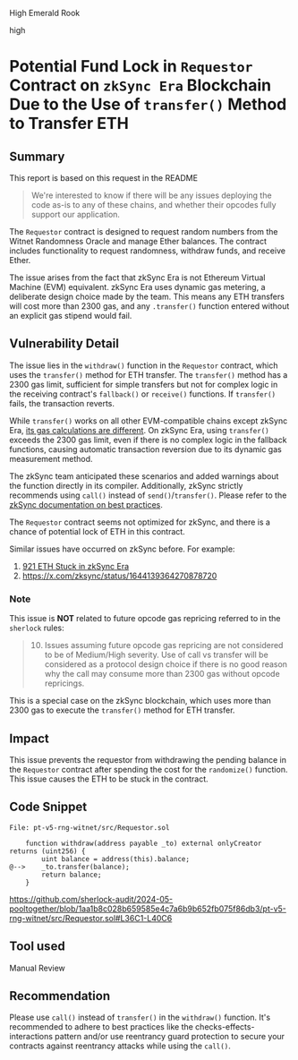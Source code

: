 High Emerald Rook

high

# Potential Fund Lock in `Requestor` Contract on `zkSync Era` Blockchain Due to the Use of `transfer()` Method to Transfer ETH

## Summary
This report is based on this request in the README
>We're interested to know if there will be any issues deploying the code as-is to any of these chains, and whether their opcodes fully support our application.

The `Requestor` contract is designed to request random numbers from the Witnet Randomness Oracle and manage Ether balances. The contract includes functionality to request randomness, withdraw funds, and receive Ether.

The issue arises from the fact that zkSync Era is not Ethereum Virtual Machine (EVM) equivalent. zkSync Era uses dynamic gas metering, a deliberate design choice made by the team. This means any ETH transfers will cost more than 2300 gas, and any `.transfer()` function entered without an explicit gas stipend would fail.

## Vulnerability Detail
The issue lies in the `withdraw()` function in the `Requestor` contract, which uses the `transfer()` method for ETH transfer. The `transfer()` method has a 2300 gas limit, sufficient for simple transfers but not for complex logic in the receiving contract's `fallback()` or `receive()` functions. If `transfer()` fails, the transaction reverts.

While `transfer()` works on all other EVM-compatible chains except zkSync Era, [its gas calculations are different](https://docs.zksync.io/build/quick-start/best-practices.html#do-not-rely-on-evm-gas-logic). On zkSync Era, using `transfer()` exceeds the 2300 gas limit, even if there is no complex logic in the fallback functions, causing automatic transaction reversion due to its dynamic gas measurement method.

The zkSync team anticipated these scenarios and added warnings about the function directly in its compiler. Additionally, zkSync strictly recommends using `call()` instead of `send()`/`transfer()`. Please refer to the [zkSync documentation on best practices](https://docs.zksync.io/build/quick-start/best-practices.html#use-call-over-send-or-transfer).

The `Requestor` contract seems not optimized for zkSync, and there is a chance of potential lock of ETH in this contract.

Similar issues have occurred on zkSync before. For example:
1. [921 ETH Stuck in zkSync Era](https://medium.com/coinmonks/gemstoneido-contract-stuck-with-921-eth-an-analysis-of-why-transfer-does-not-work-on-zksync-era-d5a01807227d)
2. https://x.com/zksync/status/1644139364270878720

### Note
This issue is **NOT** related to future opcode gas repricing referred to in the `sherlock` rules:

>10. Issues assuming future opcode gas repricing are not considered to be of Medium/High severity.
Use of call vs transfer will be considered as a protocol design choice if there is no good reason why the call may consume more than 2300 gas without opcode repricings.

This is a special case on the zkSync blockchain, which uses more than 2300 gas to execute the `transfer()` method for ETH transfer.

## Impact
This issue prevents the requestor from withdrawing the pending balance in the `Requestor` contract after spending the cost for the `randomize()` function. This issue causes the ETH to be stuck in the contract.

## Code Snippet

```solidity
File: pt-v5-rng-witnet/src/Requestor.sol

    function withdraw(address payable _to) external onlyCreator returns (uint256) {
        uint balance = address(this).balance;
@-->    _to.transfer(balance);
        return balance;
    }
```
https://github.com/sherlock-audit/2024-05-pooltogether/blob/1aa1b8c028b659585e4c7a6b9b652fb075f86db3/pt-v5-rng-witnet/src/Requestor.sol#L36C1-L40C6

## Tool used

Manual Review

## Recommendation
Please use `call()` instead of `transfer()` in the `withdraw()` function. 
It's recommended to adhere to best practices like the checks-effects-interactions pattern and/or use reentrancy guard protection to secure your contracts against reentrancy attacks while using the `call()`.
